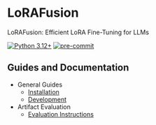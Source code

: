 # LoRAFusion

LoRAFusion: Efficient LoRA Fine-Tuning for LLMs

[![Python 3.12+](https://img.shields.io/badge/python-3.12+-blue.svg)](https://www.python.org/)
[![pre-commit](https://img.shields.io/badge/pre--commit-enabled-brightgreen?logo=pre-commit)](https://github.com/pre-commit/pre-commit)

## Guides and Documentation

- General Guides
  - [Installation](./docs/installation.md)
  - [Development](./docs/development.md)
- Artifact Evaluation
  - [Evaluation Instructions](./benchmarks_paper/README.md)